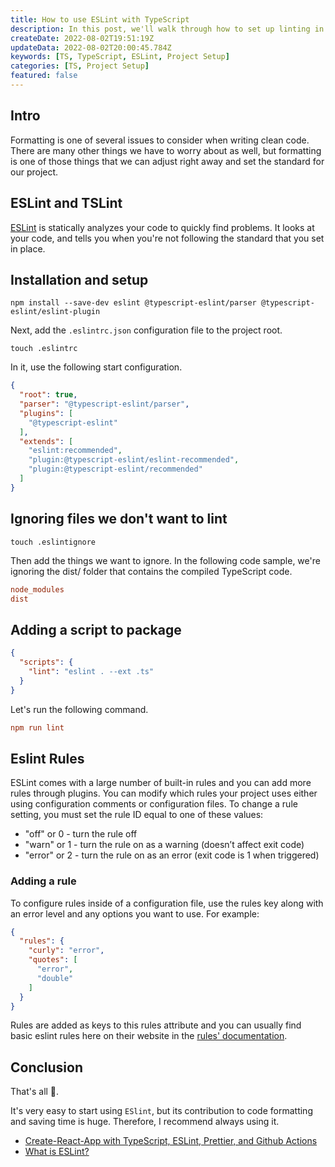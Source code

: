 ```yaml
---
title: How to use ESLint with TypeScript
description: In this post, we'll walk through how to set up linting in your TS project.
createDate: 2022-08-02T19:51:19Z
updateData: 2022-08-02T20:00:45.784Z
keywords: [TS, TypeScript, ESLint, Project Setup]
categories: [TS, Project Setup]
featured: false
---
```


## Intro

Formatting is one of several issues to consider when writing clean code. There are many other things we have to worry
about as well, but formatting is one of those things that we can adjust right away and set the standard for our project.

## ESLint and TSLint

[ESLint](https://eslint.org/) is statically analyzes your code to quickly find problems. It looks at your code, and
tells you when you're not following the standard that you set in place.

## Installation and setup

```shell
npm install --save-dev eslint @typescript-eslint/parser @typescript-eslint/eslint-plugin
```

Next, add the `.eslintrc.json` configuration file to the project root.

```shell
touch .eslintrc
```

In it, use the following start configuration.

```json
{
  "root": true,
  "parser": "@typescript-eslint/parser",
  "plugins": [
    "@typescript-eslint"
  ],
  "extends": [
    "eslint:recommended",
    "plugin:@typescript-eslint/eslint-recommended",
    "plugin:@typescript-eslint/recommended"
  ]
}
```

## Ignoring files we don't want to lint

```shell
touch .eslintignore
```

Then add the things we want to ignore. In the following code sample, we're ignoring the dist/ folder that contains the
compiled TypeScript code.

```ini
node_modules
dist
```

## Adding a script to package

```json
{
  "scripts": {
    "lint": "eslint . --ext .ts"
  }
}
```

Let's run the following command.

```ini
npm run lint
```

## Eslint Rules

ESLint comes with a large number of built-in rules and you can add more rules through plugins. You can modify which
rules your project uses either using configuration comments or configuration files. To change a rule setting, you must
set the rule ID equal to one of these values:

- "off" or 0 - turn the rule off
- "warn" or 1 - turn the rule on as a warning (doesn’t affect exit code)
- "error" or 2 - turn the rule on as an error (exit code is 1 when triggered)

### Adding a rule

To configure rules inside of a configuration file, use the rules key along with an error level and any options you want
to use. For example:

```json
{
  "rules": {
    "curly": "error",
    "quotes": [
      "error",
      "double"
    ]
  }
}
```

Rules are added as keys to this rules attribute and you can usually find basic eslint rules here on their website in the
[rules' documentation](https://eslint.org/docs/latest/user-guide/configuring/rules).

## Conclusion

That's all 🎉.

It's very easy to start using `ESlint`, but its contribution to code formatting and saving time is
huge. Therefore, I recommend always using it.

- [Create-React-App with TypeScript, ESLint, Prettier, and Github Actions](https://medium.com/@brygrill/create-react-app-with-typescript-eslint-prettier-and-github-actions-f3ce6a571c97)
- [What is ESLint?](https://hackernoon.com/what-is-eslint-how-do-i-set-it-up-on-atom-70f270f57296)
